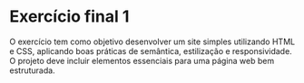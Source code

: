 # Exercício final 1
O exercício tem como objetivo desenvolver um site simples utilizando HTML e CSS, aplicando boas práticas de semântica, estilização e responsividade. O projeto deve incluir elementos essenciais para uma página web bem estruturada.
